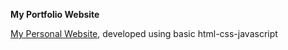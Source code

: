 **My Portfolio Website**

[My Personal Website](https://www.josephsaputra.com), developed using basic html-css-javascript

